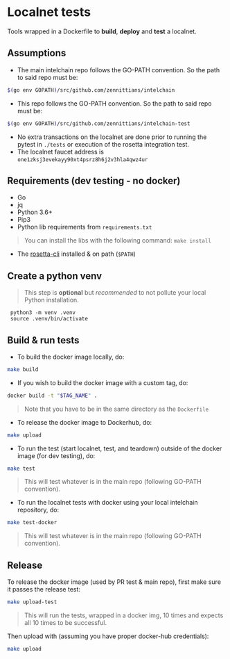 # Localnet tests

Tools wrapped in a Dockerfile to **build**, **deploy** and **test** a localnet.

## Assumptions
* The main intelchain repo follows the GO-PATH convention. So the path to said repo must be: 
```bash
$(go env GOPATH)/src/github.com/zennittians/intelchain
```
* This repo follows the GO-PATH convention. So the path to said repo must be:
```bash
$(go env GOPATH)/src/github.com/zennittians/intelchain-test
```
* No extra transactions on the localnet are done prior to running the pytest in `./tests` or execution of the rosetta integration test.
* The localnet faucet address is `one1zksj3evekayy90xt4psrz8h6j2v3hla4qwz4ur` 

## Requirements (dev testing - no docker)
* Go
* jq
* Python 3.6+
* Pip3
* Python lib requirements from `requirements.txt`
> You can install the libs with the following command: `make install`
* The [rosetta-cli](https://github.com/coinbase/rosetta-cli) installed & on path (`$PATH`)

## Create a python venv
> This step is **optional** but *recommended* to not pollute your local Python installation.
```
 python3 -m venv .venv
 source .venv/bin/activate
```

## Build & run tests
* To build the docker image locally, do:
```bash
make build
```
* If you wish to build the docker image with a custom tag, do:
```bash
docker build -t "$TAG_NAME" .
``` 
> Note that you have to be in the same directory as the `Dockerfile`

* To release the docker image to Dockerhub, do:
```bash
make upload
```

* To run the test (start localnet, test, and teardown) outside of the docker image (for dev testing), do:
```bash
make test
```
> This will test whatever is in the main repo (following GO-PATH convention). 

* To run the localnet tests with docker using your local intelchain repository, do:
```bash
make test-docker
```

> This will test whatever is in the main repo (following GO-PATH convention).

## Release

To release the docker image (used by PR test & main repo), first make sure it passes the release test:
```bash
make upload-test
```
> This will run the tests, wrapped in a docker img, 10 times and expects all 10 times to be successful.

Then upload with (assuming you have proper docker-hub credentials):
```bash
make upload
```
